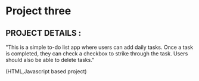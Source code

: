 # Project three

## PROJECT DETAILS :

"This is a simple to-do list app where users can add daily tasks. Once a task is completed, they can check a checkbox to strike through the task. Users should also be able to delete tasks."

(HTML,Javascript based project)